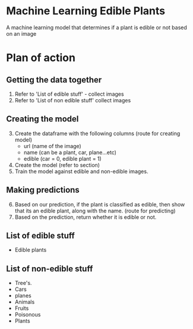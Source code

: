 # Machine Learning Edible Plants

A machine learning model that determines if a plant is edible or not based on an image

# Plan of action

## Getting the data together

1. Refer to 'List of edible stuff' - collect images
2. Refer to 'List of non edible stuff' collect images

## Creating the model

3. Create the dataframe with the following columns (route for creating model)
    - url (name of the image)
    - name (can be a plant, car, plane...etc)
    - edible (car = 0, edible plant = 1)
4. Create the model (refer to section)
5. Train the model against edible and non-edible images.

## Making predictions

6. Based on our prediction, if the plant is classified as edible, then show
that its an edible plant, along with the name. (route for predicting)
7. Based on the prediction, return whether it is edible or not.

## List of edible stuff

- Edible plants

## List of non-edible stuff

- Tree's.
- Cars
- planes
- Animals
- Fruits
- Poisonous
- Plants

